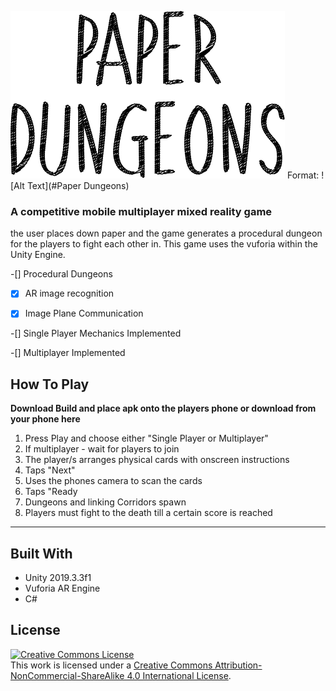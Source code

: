 ![Logo](/images/LogoType.svg)
Format: ![Alt Text](#Paper Dungeons)

### A competitive mobile multiplayer mixed reality game

the user places down paper and the game generates a procedural dungeon for the players to fight each other in. This game uses the vuforia within the Unity Engine.

-[] Procedural Dungeons

-[x] AR image recognition

-[x] Image Plane Communication

-[] Single Player Mechanics Implemented

-[] Multiplayer Implemented

## How To Play
**Download Build and place apk onto the players phone or download from your phone here**

1. Press Play and choose either "Single Player or Multiplayer"
  1. If multiplayer - wait for players to join  
1. The player/s arranges physical cards with onscreen instructions 
1. Taps "Next"
1. Uses the phones camera to scan the cards
1. Taps "Ready
1. Dungeons and linking Corridors spawn
1. Players must fight to the death till a certain score  is reached

----------------------------------------------------------------------------

## Built With

* Unity 2019.3.3f1
* Vuforia AR Engine
* C#

## License

<a rel="license" href="http://creativecommons.org/licenses/by-nc-sa/4.0/"><img alt="Creative Commons License" style="border-width:0" src="https://i.creativecommons.org/l/by-nc-sa/4.0/88x31.png" /></a><br />This work is licensed under a <a rel="license" href="http://creativecommons.org/licenses/by-nc-sa/4.0/">Creative Commons Attribution-NonCommercial-ShareAlike 4.0 International License</a>.

